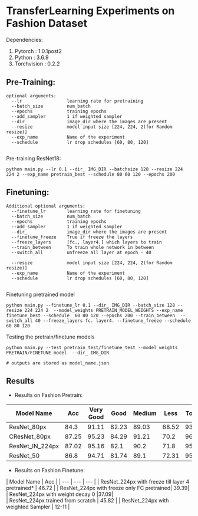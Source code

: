 # TransferLearning Experiments on Fashion Dataset

Dependencies:
1. Pytorch : 1.0.1post2
2. Python :  3.6.9
3. Torchvision : 0.2.2

## Pre-Training:

```Shell
optional arguments:
  --lr                 learning rate for pretraining
  --batch_size         num_batch
  --epochs             training epochs 
  --add_sampler        1 if weighted sampler
  --dir_               image_dir where the images are present
  --resize             model input size [224, 224, 2(for Random resize)] 
  --exp_name           Name of the experiment
  --schedule           lr drop schedules [60, 80, 120]
  
```
Pre-training ResNet18:

```
python main.py --lr 0.1 --dir_ IMG_DIR --batchsize 128 --resize 224 224 2 --exp_name pretrain_best --schedule 80 60 120 --epochs 200 

```

## Finetuning:

```Shell
Additional optional arguments:
  --finetune_lr        learning rate for finetuning
  --batch_size         num_batch
  --epochs             training epochs 
  --add_sampler        1 if weighted sampler
  --dir_               image_dir where the images are present
  --finetune_freeze    True if freeze the layers
  --freeze_layers      [fc., layer4.] which layers to train
  --train_between      To train whole network in between
  --switch_all         unfreeze all layer at epoch - 40
  
  --resize             model input size [224, 224, 2(for Random resize)] 
  --exp_name           Name of the experiment
  --schedule           lr drop schedules [60, 80, 120]
  
```

Finetuning pretrained  model

```
python main.py --finetune_lr 0.1 --dir_ IMG_DIR --batch_size 128 --resize 224 224 2  --model_weights PRETRAIN_MODEL_WEIGHTS --exp_name finetune_best --schedule  60 80 120 --epochs 200 --train_between  --switch_all 40 --freeze_layers fc. layer4. --finetune_freeze --schedule 60 80 120

```

Testing the pretrain/finetune models

```
python main.py --test pretrain_test/finetune_test --model_weights PRETRAIN/FINETUNE model  --dir_ IMG_DIR 

# outputs are stored as model_name.json

```





## Results

- Results on Fashion Pretrain:

| Model Name | Acc | Very Good  |  Good  | Medium  | Less  | Top 5 |
| --- | --- | --- | --- | --- |--- | --- |
| ResNet_80px  | 84.3 | 91.11 |82.23 | 89.03 | 68.52| 93.43
| CResNet_80px | 87.25|95.23| 84.29 | 91.21 | 70.2|96.72
| ResNet_IN_224px | 87.02|  95.16| 82.1 | 90.2 | 71.8|95.58
| ResNet_50 | 86.8 | 94.71 | 81.74 | 89.1| 72.31|95.21

- Results on Fashion Finetune:

| Model Name | Acc | 
| --- | --- | --- |
| ResNet_224px with freeze till layer 4 pretrained*  | 46.72 | 
| ResNet_224px with freeze only FC pretrained| 39.39|
| ResNet_224px with  weight decay 0  |37.09|   
| ResNet_224px trained from scratch | 45.82 | 
| ResNet_224px with weighted Sampler | 12-11 |

